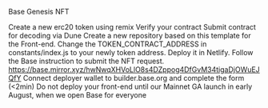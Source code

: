 Base Genesis NFT

Create a new erc20 token using remix
Verify your contract
Submit contract for decoding via Dune
Create a new repository based on this template for the Front-end.
Change the TOKEN_CONTRACT_ADDRESS in constants/index.js to your newly token address.
Deploy it in Netlify.
Follow the Base instruction to submit the NFT request. https://base.mirror.xyz/hwNwqXHVoLlO8s4DZppog4DfGvM34tigaDjOWuEJQfY Connect deployer wallet to builder.base.org and complete the form (<2min) Do not deploy your front-end until our Mainnet GA launch in early August, when we open Base for everyone
